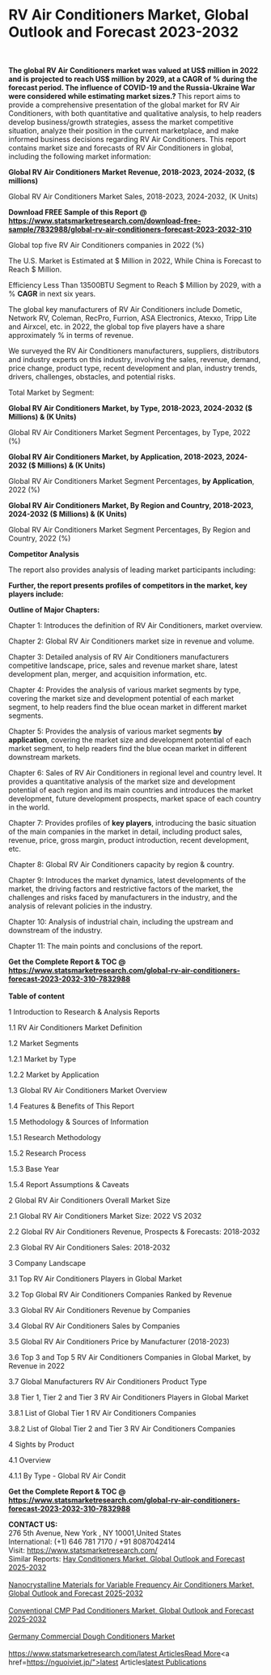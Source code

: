 <h1>RV Air Conditioners Market, Global Outlook and Forecast 2023-2032</h1><br/><p><strong>The global RV Air Conditioners market was valued at US$ million in 2022 and is projected to reach US$ million by 2029, at a <strong>CAGR</strong> of % during the forecast period. The influence of COVID-19 and the Russia-Ukraine War were considered while estimating market sizes.? </strong>This report aims to provide a comprehensive presentation of the global market for RV Air Conditioners, with both quantitative and qualitative analysis, to help readers develop business/growth strategies, assess the market competitive situation, analyze their position in the current marketplace, and make informed business decisions regarding RV Air Conditioners. This report contains market size and forecasts of RV Air Conditioners in global, including the following market information:</p><p><strong>Global RV Air Conditioners Market Revenue, 2018-2023, 2024-2032, ($ millions)</strong></p><p>Global RV Air Conditioners Market Sales, 2018-2023, 2024-2032, (K Units)</p><p><strong>Download FREE Sample of this Report @ <a href="https://www.statsmarketresearch.com/download-free-sample/7832988/global-rv-air-conditioners-forecast-2023-2032-310">https://www.statsmarketresearch.com/download-free-sample/7832988/global-rv-air-conditioners-forecast-2023-2032-310</a></strong></p><p>Global top five RV Air Conditioners companies in 2022 (%)</p><p>The U.S. Market is Estimated at $ Million in 2022, While China is Forecast to Reach $ Million.</p><p>Efficiency Less Than 13500BTU Segment to Reach $ Million by 2029, with a % <strong>CAGR</strong> in next six years.</p><p>The global key manufacturers of RV Air Conditioners include Dometic, Network RV, Coleman, RecPro, Furrion, ASA Electronics, Atexxo, Tripp Lite and Airxcel, etc. in 2022, the global top five players have a share approximately % in terms of revenue.</p><p>We surveyed the RV Air Conditioners manufacturers, suppliers, distributors and industry experts on this industry, involving the sales, revenue, demand, price change, product type, recent development and plan, industry trends, drivers, challenges, obstacles, and potential risks.</p><p>Total Market by Segment:</p><p><strong>Global RV Air Conditioners Market, by Type, 2018-2023, 2024-2032 ($ Millions) & (K Units)</strong></p><p>Global RV Air Conditioners Market Segment Percentages, by Type, 2022 (%)</p><p><strong>Global RV Air Conditioners Market, <strong>by Application</strong>, 2018-2023, 2024-2032 ($ Millions) & (K Units)</strong></p><p>Global RV Air Conditioners Market Segment Percentages, <strong>by Application</strong>, 2022 (%)</p><p><strong>Global RV Air Conditioners Market, By Region and Country, 2018-2023, 2024-2032 ($ Millions) & (K Units)</strong></p><p>Global RV Air Conditioners Market Segment Percentages, By Region and Country, 2022 (%)</p><p><strong>Competitor Analysis</strong></p><p>The report also provides analysis of leading market participants including:</p><p><strong>Further, the report presents profiles of competitors in the market, <strong>key players</strong> include:</strong></p><p><strong>Outline of Major Chapters:</strong></p><p>Chapter 1: Introduces the definition of RV Air Conditioners, market overview.</p><p>Chapter 2: Global RV Air Conditioners market size in revenue and volume.</p><p>Chapter 3: Detailed analysis of RV Air Conditioners manufacturers competitive landscape, price, sales and revenue market share, latest development plan, merger, and acquisition information, etc.</p><p>Chapter 4: Provides the analysis of various market segments by type, covering the market size and development potential of each market segment, to help readers find the blue ocean market in different market segments.</p><p>Chapter 5: Provides the analysis of various market segments <strong>by application</strong>, covering the market size and development potential of each market segment, to help readers find the blue ocean market in different downstream markets.</p><p>Chapter 6: Sales of RV Air Conditioners in regional level and country level. It provides a quantitative analysis of the market size and development potential of each region and its main countries and introduces the market development, future development prospects, market space of each country in the world.</p><p>Chapter 7: Provides profiles of <strong>key players</strong>, introducing the basic situation of the main companies in the market in detail, including product sales, revenue, price, gross margin, product introduction, recent development, etc.</p><p>Chapter 8: Global RV Air Conditioners capacity by region & country.</p><p>Chapter 9: Introduces the market dynamics, latest developments of the market, the driving factors and restrictive factors of the market, the challenges and risks faced by manufacturers in the industry, and the analysis of relevant policies in the industry.</p><p>Chapter 10: Analysis of industrial chain, including the upstream and downstream of the industry.</p><p>Chapter 11: The main points and conclusions of the report.</p><div><b>Get the Complete Report & TOC @ <a href="https://www.statsmarketresearch.com/global-rv-air-conditioners-forecast-2023-2032-310-7832988">https://www.statsmarketresearch.com/global-rv-air-conditioners-forecast-2023-2032-310-7832988</a></b></div><br><b>Table of content</b><p>1 Introduction to Research & Analysis Reports<br />
 
  1.1 RV Air Conditioners Market Definition<br />
 
  1.2 Market Segments<br />
 
  1.2.1 Market by Type<br />
 
  1.2.2 Market by Application<br />
 
  1.3 Global RV Air Conditioners Market Overview<br />
 
  1.4 Features & Benefits of This Report<br />
 
  1.5 Methodology & Sources of Information<br />
 
  1.5.1 Research Methodology<br />
 
  1.5.2 Research Process<br />
 
  1.5.3 Base Year<br />
 
  1.5.4 Report Assumptions & Caveats<br />
 
 2 Global RV Air Conditioners Overall Market Size<br />
 
  2.1 Global RV Air Conditioners Market Size: 2022 VS 2032<br />
 
  2.2 Global RV Air Conditioners Revenue, Prospects & Forecasts: 2018-2032<br />
 
  2.3 Global RV Air Conditioners Sales: 2018-2032<br />
 
 3 Company Landscape<br />
 
  3.1 Top RV Air Conditioners Players in Global Market<br />
 
  3.2 Top Global RV Air Conditioners Companies Ranked by Revenue<br />
 
  3.3 Global RV Air Conditioners Revenue by Companies<br />
 
  3.4 Global RV Air Conditioners Sales by Companies<br />
 
  3.5 Global RV Air Conditioners Price by Manufacturer (2018-2023)<br />
 
  3.6 Top 3 and Top 5 RV Air Conditioners Companies in Global Market, by Revenue in 2022<br />
 
  3.7 Global Manufacturers RV Air Conditioners Product Type<br />
 
  3.8 Tier 1, Tier 2 and Tier 3 RV Air Conditioners Players in Global Market<br />
 
  3.8.1 List of Global Tier 1 RV Air Conditioners Companies<br />
 
  3.8.2 List of Global Tier 2 and Tier 3 RV Air Conditioners Companies<br />
 
 4 Sights by Product<br />
 
  4.1 Overview<br />
 
  4.1.1 By Type - Global RV Air Condit<br><div><b>Get the Complete Report & TOC @ <a href="https://www.statsmarketresearch.com/global-rv-air-conditioners-forecast-2023-2032-310-7832988">https://www.statsmarketresearch.com/global-rv-air-conditioners-forecast-2023-2032-310-7832988</a></b></div></p> <b>CONTACT US:</b><br>276 5th Avenue, New York , NY 10001,United States<br>International: (+1) 646 781 7170 / +91 8087042414<br>Visit: <a href="https://www.statsmarketresearch.com/">https://www.statsmarketresearch.com/</a><br>Similar Reports: <a href="https://www.statsmarketresearch.com/global-rv-air-conditioners-forecast-2023-2032-310-7832988">Hay Conditioners Market, Global Outlook and Forecast 2025-2032</a><br/><br/><a href="https://www.statsmarketresearch.com/global-rv-air-conditioners-forecast-2023-2032-310-7832988">Nanocrystalline Materials for Variable Frequency Air Conditioners Market, Global Outlook and Forecast 2025-2032</a><br/><br/><a href="https://www.statsmarketresearch.com/global-rv-air-conditioners-forecast-2023-2032-310-7832988">Conventional CMP Pad Conditioners Market, Global Outlook and Forecast 2025-2032</a><br/><br/><a href="https://www.statsmarketresearch.com/global-rv-air-conditioners-forecast-2023-2032-310-7832988">Germany Commercial Dough Conditioners Market</a><br/><br/><a href="https://gyeongbokgung.com">https://www.statsmarketresearch.com/</a><a href="https://hallyeomaritime.com">latest Articles</a><a href="https://jingwansa.com">Read More</a><a href=https://nguoiviet.jp/">latest Articles</a><a href="https://www.intelmarketresearch.com/">latest Publications</a>